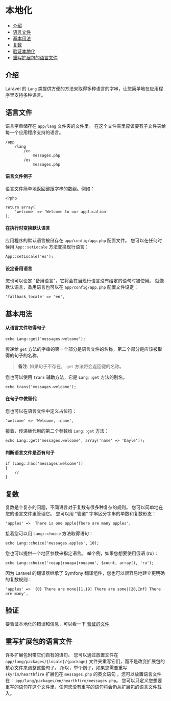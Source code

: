 # 本地化

- [介绍](#introduction)
- [语言文件](#language-files)
- [基本用法](#basic-usage)
- [复数](#pluralization)
- [验证本地化](#validation)
- [重写扩展包的语言文件](#overriding-package-language-files)

<a name="introduction"></a>
## 介绍

Laravel 的 `Lang` 类提供方便的方法来取得多种语言的字串，让您简单地在应用程序里支持多种语言。

<a name="language-files"></a>
## 语言文件

语言字串储存在 `app/lang` 文件夹的文件里。 在这个文件夹里应该要有子文件夹给每一个应用程序支持的语言。

	/app
		/lang
			/en
				messages.php
			/es
				messages.php

#### 语言文件例子

语言文件简单地返回键跟字串的数组。例如：

	<?php

	return array(
		'welcome' => 'Welcome to our application'
	);

#### 在执行时变换默认语言

应用程序的默认语言被储存在 `app/config/app.php` 配置文件。 您可以在任何时候用 `App::setLocale` 方法变换现行语言：

	App::setLocale('es');

#### 设定备用语言

您也可以设定 "备用语言"，它将会在当现行语言没有给定的语句时被使用。 就像默认语言，备用语言也可以在 `app/config/app.php` 配置文件设定：

	'fallback_locale' => 'en',

<a name="basic-usage"></a>
## 基本用法

#### 从语言文件取得句子

	echo Lang::get('messages.welcome');

 传递给 `get` 方法的字串的第一个部分是语言文件的名称，第二个部分是应该被取得的句子的名称。

> **备注**: 如果句子不存在， `get` 方法将会返回键的名称。

您也可以使用 `trans` 辅助方法，它是 `Lang::get` 方法的别名。

	echo trans('messages.welcome');

#### 在句子中做替代

您也可以在语言文件中定义占位符：

	'welcome' => 'Welcome, :name',

接着，传递替代用的第二个参数给 `Lang::get` 方法：

	echo Lang::get('messages.welcome', array('name' => 'Dayle'));

#### 判断语言文件是否有句子

	if (Lang::has('messages.welcome'))
	{
		//
	}

<a name="pluralization"></a>
## 复数

复数是个复杂的问题，不同语言对于复数有很多种复杂的规则。 您可以简单地在您的语言文件里管理它。 您可以用 "管道" 字串区分字串的单数和复数形态：

	'apples' => 'There is one apple|There are many apples',

接着您可以用 `Lang::choice` 方法取得语句：

	echo Lang::choice('messages.apples', 10);

您也可以提供一个地区参数来指定语言。 举个例，如果您想要使用俄语 (ru)：

	echo Lang::choice('товар|товара|товаров', $count, array(), 'ru');

因为 Laravel 的翻译器继承了 Symfony 翻译组件，您也可以很容易地建立更明确的复数规则：

	'apples' => '{0} There are none|[1,19] There are some|[20,Inf] There are many',


<a name="validation"></a>
## 验证

要验证本地化的错误和信息，可以看一下 <a href="/docs/validation#localization">验证的文件</a>.

<a name="overriding-package-language-files"></a>
## 重写扩展包的语言文件

许多扩展包附带它们自有的语句。 您可以通过放置文件在 `app/lang/packages/{locale}/{package}` 文件夹重写它们，而不是改变扩展包的核心文件来调整这些句子。 所以，举个例子，如果您需要重写 `skyrim/hearthfire` 扩展包在 `messages.php` 的英文语句 ，您可以放置语言文件在： `app/lang/packages/en/hearthfire/messages.php`。 您可以只定义您想要重写的语句在这个文件里，任何您没有重写的语句将会仍从扩展包的语言文件载入。